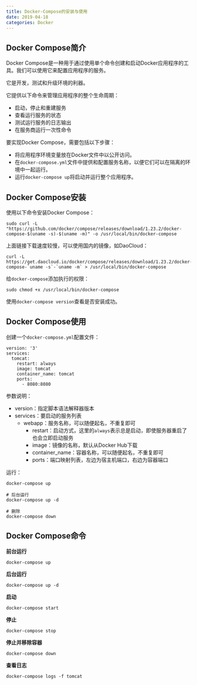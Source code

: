```yaml
---
title: Docker-Compose的安装与使用
date: 2019-04-18
categories: Docker
---
```


## Docker Compose简介

Docker Compose是一种用于通过使用单个命令创建和启动Docker应用程序的工具。我们可以使用它来配置应用程序的服务。

它是开发，测试和升级环境的利器。

它提供以下命令来管理应用程序的整个生命周期：
- 启动，停止和重建服务
- 查看运行服务的状态
- 测试运行服务的日志输出
- 在服务商运行一次性命令

要实现Docker Compose，需要包括以下步骤：
- 将应用程序环境变量放在Docker文件中以公开访问。
- 在`docker-compose.yml`文件中提供和配置服务名称，以便它们可以在隔离的环境中一起运行。
- 运行`docker-compose up`将启动并运行整个应用程序。

## Docker Compose安装

使用以下命令安装Docker Compose：
```
sudo curl -L "https://github.com/docker/compose/releases/download/1.23.2/docker-compose-$(uname -s)-$(uname -m)" -o /usr/local/bin/docker-compose
```
上面链接下载速度较慢，可以使用国内的镜像，如DaoCloud：
```
curl -L https://get.daocloud.io/docker/compose/releases/download/1.23.2/docker-compose-`uname -s`-`uname -m` > /usr/local/bin/docker-compose
```

给`docker-compose`添加执行的权限：
```
sudo chmod +x /usr/local/bin/docker-compose
```
使用`docker-compose version`查看是否安装成功。

## Docker Compose使用

创建一个`docker-compose.yml`配置文件：
```
version: '3'
services:
  tomcat:
    restart: always
    image: tomcat
    container_name: tomcat
    ports:
      - 8080:8080
```
参数说明：
- version：指定脚本语法解释器版本
- services：要启动的服务列表
    - webapp：服务名称，可以随便起名，不重复即可
        - restart：启动方式，这里的`always`表示总是启动，即使服务器重启了也会立即启动服务
        - image：镜像的名称，默认从Docker Hub下载
        - container_name：容器名称，可以随便起名，不重复即可
        - ports：端口映射列表，左边为宿主机端口，右边为容器端口

运行：
```
docker-compose up

# 后台运行
docker-compose up -d

# 删除
docker-compose down
```

## Docker Compose命令

**前台运行**
```
docker-compose up
```

**后台运行**
```
docker-compose up -d
```

**启动**
```
docker-compose start
```

**停止**
```
docker-compose stop
```

**停止并移除容器**
```
docker-compose down
```

**查看日志**
```
docker-compose logs -f tomcat
```

